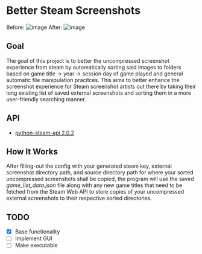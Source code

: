 # Better Steam Screenshots

Before:
![image](https://github.com/wawelgreg/better-steam-screenshots/assets/141285799/659a061f-bce6-4819-b328-4107482ddbd6)
After:
![image](https://github.com/wawelgreg/better-steam-screenshots/assets/141285799/6c1198c8-f47b-47aa-8d82-7cd747baf4ea)


## Goal
The goal of this project is to better the uncompressed screenshot experience from steam by automatically sorting said images to folders based on game title -> year -> session day of game played and general automatic file manipulation pracitces. This aims to better enhance the screenshot experience for Steam screenshot artists out there by taking their long existing list of saved external screenshots and sorting them in a more user-friendly searching manner.

## API
- [python-steam-api 2.0.2](https://pypi.org/project/python-steam-api/)

## How It Works
After filling-out the config with your generated steam key, external screenshot directory path, and source directory path for where your sorted uncompressed screenshots shall be copied, the program will use the saved *game_list_data.json* file along with any new game titles that need to be fetched from the Steam Web API to store copies of your uncompressed external screenshots to their respective sorted directories.

## TODO
- [x] Base functionality
- [ ] Implement GUI
- [ ] Make executable
